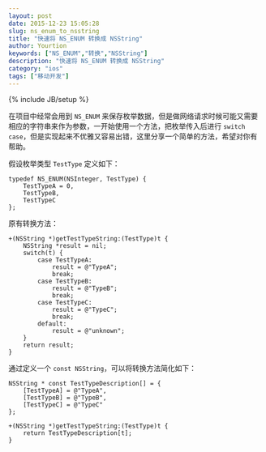 ```yaml
---
layout: post
date: 2015-12-23 15:05:28
slug: ns_enum_to_nsstring
title: "快速将 NS_ENUM 转换成 NSString"
author: Yourtion
keywords: ["NS_ENUM","转换","NSString"]
description: "快速将 NS_ENUM 转换成 NSString"
category: "ios"
tags: ["移动开发"]
---
```

{% include JB/setup %}

在项目中经常会用到 `NS_ENUM` 来保存枚举数据，但是做网络请求时候可能又需要相应的字符串来作为参数，一开始使用一个方法，把枚举传入后进行 `switch case`，但是实现起来不优雅又容易出错，这里分享一个简单的方法，希望对你有帮助。

假设枚举类型 `TestType` 定义如下：

```objc
typedef NS_ENUM(NSInteger, TestType) {
    TestTypeA = 0,
    TestTypeB,
    TestTypeC
};
```

原有转换方法：

```objc
+(NSString *)getTestTypeString:(TestType)t {
    NSString *result = nil;
    switch(t) {
        case TestTypeA:
            result = @"TypeA";
            break;
        case TestTypeB:
            result = @"TypeB";
            break;
        case TestTypeC:
            result = @"TypeC";
            break;
        default:
            result = @"unknown";
    }
    return result;
}
```

通过定义一个 `const NSString`，可以将转换方法简化如下：

```objc
NSString * const TestTypeDescription[] = {
    [TestTypeA] = @"TypeA",
    [TestTypeB] = @"TypeB",
    [TestTypeC] = @"TypeC"
};

+(NSString *)getTestTypeString:(TestType)t {
    return TestTypeDescription[t];
}
```
